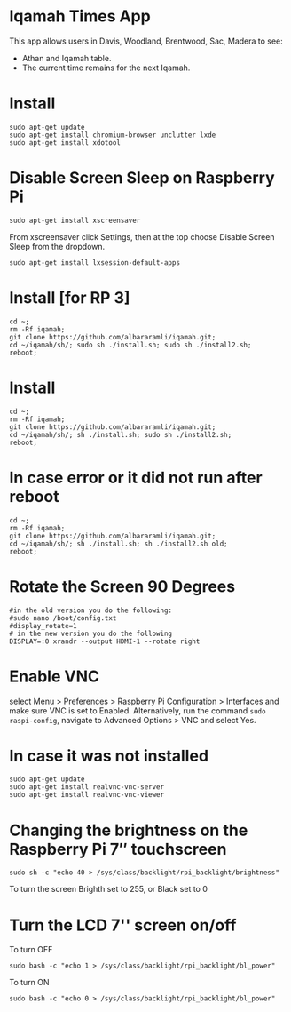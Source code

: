 # Iqamah Times App
This app allows users in Davis, Woodland, Brentwood, Sac, Madera to see:
- Athan and Iqamah table.
- The current time remains for the next Iqamah.



# Install
```
sudo apt-get update
sudo apt-get install chromium-browser unclutter lxde
sudo apt-get install xdotool
```

# Disable Screen Sleep on Raspberry Pi
```
sudo apt-get install xscreensaver
```

From xscreensaver click Settings, then at the top choose Disable Screen Sleep from the dropdown. 
```
sudo apt-get install lxsession-default-apps
```

# Install [for RP 3]
```
cd ~; 
rm -Rf iqamah;
git clone https://github.com/albararamli/iqamah.git; 
cd ~/iqamah/sh/; sudo sh ./install.sh; sudo sh ./install2.sh; 
reboot;
```

# Install
```
cd ~; 
rm -Rf iqamah;
git clone https://github.com/albararamli/iqamah.git; 
cd ~/iqamah/sh/; sh ./install.sh; sudo sh ./install2.sh; 
reboot;
```

# In case error or it did not run after reboot
```
cd ~; 
rm -Rf iqamah;
git clone https://github.com/albararamli/iqamah.git; 
cd ~/iqamah/sh/; sh ./install.sh; sh ./install2.sh old; 
reboot;
```


# Rotate the Screen 90 Degrees
```
#in the old version you do the following:
#sudo nano /boot/config.txt
#display_rotate=1
# in the new version you do the following
DISPLAY=:0 xrandr --output HDMI-1 --rotate right
```


# Enable VNC 
select Menu > Preferences > Raspberry Pi Configuration > Interfaces and make sure VNC is set to Enabled.
Alternatively, run the command ```sudo raspi-config```, navigate to Advanced Options > VNC and select Yes.
# In case it was not installed 
```
sudo apt-get update 
sudo apt-get install realvnc-vnc-server 
sudo apt-get install realvnc-vnc-viewer
```

# Changing the brightness on the Raspberry Pi 7″ touchscreen
```
sudo sh -c "echo 40 > /sys/class/backlight/rpi_backlight/brightness"
```
To turn the screen Brighth set to 255, or Black set to 0

# Turn the LCD 7'' screen on/off
To turn OFF
```
sudo bash -c "echo 1 > /sys/class/backlight/rpi_backlight/bl_power"
```
To turn ON
```
sudo bash -c "echo 0 > /sys/class/backlight/rpi_backlight/bl_power"
```


